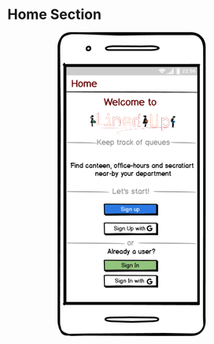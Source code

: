 # Home Section
<img src="../../../../first_prototype/mockups/Landing%20Page.png" 
     style="display:block;float:none;margin-left:auto;margin-right:auto;width:60%"> 
